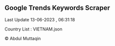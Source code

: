 

## Google Trends Keywords Scraper 
 
Last Update 13-06-2023 , 06:31:18

Country List :
VIETNAM.json



© Abdul Muttaqin 
